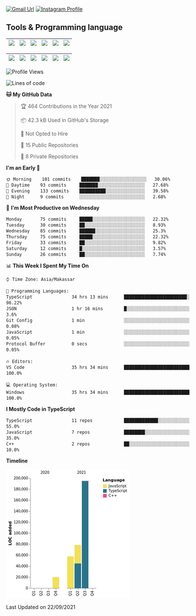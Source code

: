 [![Gmail Url](https://img.shields.io/twitter/url?label=aaulia.raahman@gmail.com&logo=gmail&style=social&url=http%3A%2F%2Fmailto%3Acontact.aaulia.raahman@gmail.com)](mailto:aaulia.raahman@gmail.com) [![Instagram Profile](https://img.shields.io/twitter/url?label=auliyrhman&logo=instagram&style=social&url=https://www.instagram.com/auliyrhman/)](https://www.instagram.com/auliyrhman)

## Tools & Programming language

| [<img src="https://upload.wikimedia.org/wikipedia/commons/4/4c/Typescript_logo_2020.svg" width="50">]() | [<img src="https://cdn.svgporn.com/logos/javascript.svg" width="50">]() | [<img src="https://cdn.svgporn.com/logos/mysql.svg" width="50">]() | <img src="https://cdn.svgporn.com/logos/firebase.svg" width="50"/> | <img src="https://cdn.svgporn.com/logos/mongodb.svg" width="50"/> | <img src="https://cdn.worldvectorlogo.com/logos/c.svg" width="50"/> |
| ------------------------------------------------------------------------------------------------------- | ----------------------------------------------------------------------- | --------------------------------------------------------------------------------------------- | ------------------------------------------------------------------ | ----------------------------------------------------------- | ------------------------------------------------------------------ |

| [<img src="https://www.svgrepo.com/show/306460/nestjs.svg" width="50">]() | [<img src="https://camo.githubusercontent.com/8ac3f7b51de4853384673841868d1c6eb9de77c3b44a891dc53ff9ec27457d3f/68747470733a2f2f636e63662d6272616e64696e672e6e65746c6966792e6170702f696d672f70726f6a656374732f677270632f686f72697a6f6e74616c2f636f6c6f722f677270632d686f72697a6f6e74616c2d636f6c6f722e737667" width="50">]() | [<img src="https://upload.wikimedia.org/wikipedia/commons/8/8e/Nextjs-logo.svg" width="50">]() | [<img src="https://upload.wikimedia.org/wikipedia/commons/a/a7/React-icon.svg" width="50">]() |  [<img src="https://upload.wikimedia.org/wikipedia/commons/d/d9/Node.js_logo.svg" width="50">]() | [<img src="https://cdn.svgporn.com/logos/express.svg" width="50">]() |
| ---------------------------------------------------------------------------------------------- | --------------------------------------------------------------------------------------------------------------------------------------------------------------------------------------------------------------------------------------------------------------------------------------------------------------------------- | ------------------------------------------------------------------------- | ------------------------------------------------------------------- | ------------------------------------------------------------------- | ------------------------------------------------------------------- |


<!--
**aulyarahman/aulyarahman** is a ✨ _special_ ✨ repository because its `README.md` (this file) appears on your GitHub profile.

Here are some ideas to get you started:

- 🔭 I’m currently working on ...
- 🌱 I’m currently learning ...
- 👯 I’m looking to collaborate on ...
- 🤔 I’m looking for help with ...
- 💬 Ask me about ...
- 📫 How to reach me: ...
- 😄 Pronouns: ...
- ⚡ Fun fact: ...
-->

<!--START_SECTION:waka-->
![Profile Views](http://img.shields.io/badge/Profile%20Views-0-blue)

![Lines of code](https://img.shields.io/badge/From%20Hello%20World%20I%27ve%20Written-351407%20lines%20of%20code-blue)

**🐱 My GitHub Data** 

> 🏆 464 Contributions in the Year 2021
 > 
> 📦 42.3 kB Used in GitHub's Storage 
 > 
> 🚫 Not Opted to Hire
 > 
> 📜 15 Public Repositories 
 > 
> 🔑 8 Private Repositories  
 > 
**I'm an Early 🐤** 

```text
🌞 Morning    101 commits    ███████░░░░░░░░░░░░░░░░░░   30.06% 
🌆 Daytime    93 commits     ███████░░░░░░░░░░░░░░░░░░   27.68% 
🌃 Evening    133 commits    ██████████░░░░░░░░░░░░░░░   39.58% 
🌙 Night      9 commits      ░░░░░░░░░░░░░░░░░░░░░░░░░   2.68%

```
📅 **I'm Most Productive on Wednesday** 

```text
Monday       75 commits     █████░░░░░░░░░░░░░░░░░░░░   22.32% 
Tuesday      30 commits     ██░░░░░░░░░░░░░░░░░░░░░░░   8.93% 
Wednesday    85 commits     ██████░░░░░░░░░░░░░░░░░░░   25.3% 
Thursday     75 commits     █████░░░░░░░░░░░░░░░░░░░░   22.32% 
Friday       33 commits     ██░░░░░░░░░░░░░░░░░░░░░░░   9.82% 
Saturday     12 commits     █░░░░░░░░░░░░░░░░░░░░░░░░   3.57% 
Sunday       26 commits     ██░░░░░░░░░░░░░░░░░░░░░░░   7.74%

```


📊 **This Week I Spent My Time On** 

```text
⌚︎ Time Zone: Asia/Makassar

💬 Programming Languages: 
TypeScript               34 hrs 13 mins      ████████████████████████░   96.22% 
JSON                     1 hr 16 mins        █░░░░░░░░░░░░░░░░░░░░░░░░   3.6% 
Git Config               1 min               ░░░░░░░░░░░░░░░░░░░░░░░░░   0.08% 
JavaScript               1 min               ░░░░░░░░░░░░░░░░░░░░░░░░░   0.05% 
Protocol Buffer          0 secs              ░░░░░░░░░░░░░░░░░░░░░░░░░   0.05%

🔥 Editors: 
VS Code                  35 hrs 34 mins      █████████████████████████   100.0%

💻 Operating System: 
Windows                  35 hrs 34 mins      █████████████████████████   100.0%

```

**I Mostly Code in TypeScript** 

```text
TypeScript               11 repos            █████████████░░░░░░░░░░░░   55.0% 
JavaScript               7 repos             ████████░░░░░░░░░░░░░░░░░   35.0% 
C++                      2 repos             ██░░░░░░░░░░░░░░░░░░░░░░░   10.0%

```


**Timeline**

![Chart not found](https://raw.githubusercontent.com/aulyarahman/aulyarahman/main/charts/bar_graph.png) 


 Last Updated on 22/09/2021
<!--END_SECTION:waka-->
